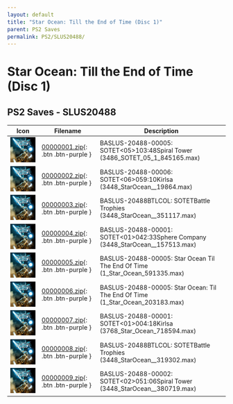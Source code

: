 ```yaml
---
layout: default
title: "Star Ocean: Till the End of Time (Disc 1)"
parent: PS2 Saves
permalink: PS2/SLUS20488/
---
```

# Star Ocean: Till the End of Time (Disc 1)

## PS2 Saves - SLUS20488

| Icon | Filename | Description |
|------|----------|-------------|
| ![Star Ocean: Till the End of Time (Disc 1)](icon0.png) | [00000001.zip](00000001.zip){: .btn .btn-purple } | BASLUS-20488-00005: SOTET<05>103:48Spiral Tower (3486_SOTET_05_1_845165.max) |
| ![Star Ocean: Till the End of Time (Disc 1)](icon0.png) | [00000002.zip](00000002.zip){: .btn .btn-purple } | BASLUS-20488-00006: SOTET<06>059:10Kirlsa (3448_StarOcean__19864.max) |
| ![Star Ocean: Till the End of Time (Disc 1)](icon0.png) | [00000003.zip](00000003.zip){: .btn .btn-purple } | BASLUS-20488BTLCOL: SOTETBattle Trophies (3448_StarOcean__351117.max) |
| ![Star Ocean: Till the End of Time (Disc 1)](icon0.png) | [00000004.zip](00000004.zip){: .btn .btn-purple } | BASLUS-20488-00001: SOTET<01>042:33Sphere Company (3448_StarOcean__157513.max) |
| ![Star Ocean: Till the End of Time (Disc 1)](icon0.png) | [00000005.zip](00000005.zip){: .btn .btn-purple } | BASLUS-20488-00005: Star Ocean Til The End Of Time (1_Star_Ocean_591335.max) |
| ![Star Ocean: Till the End of Time (Disc 1)](icon0.png) | [00000006.zip](00000006.zip){: .btn .btn-purple } | BASLUS-20488-00005: Star Ocean: Til The End Of Time (1_Star_Ocean_203183.max) |
| ![Star Ocean: Till the End of Time (Disc 1)](icon0.png) | [00000007.zip](00000007.zip){: .btn .btn-purple } | BASLUS-20488-00001: SOTET<01>004:18Kirlsa (3768_Star_Ocean_718594.max) |
| ![Star Ocean: Till the End of Time (Disc 1)](icon0.png) | [00000008.zip](00000008.zip){: .btn .btn-purple } | BASLUS-20488BTLCOL: SOTETBattle Trophies (3448_StarOcean__319302.max) |
| ![Star Ocean: Till the End of Time (Disc 1)](icon0.png) | [00000009.zip](00000009.zip){: .btn .btn-purple } | BASLUS-20488-00002: SOTET<02>051:06Spiral Tower (3448_StarOcean__380719.max) |

